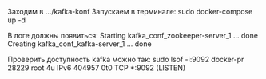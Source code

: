 Заходим в .../kafka-konf
Запускаем в терминале: sudo docker-compose up -d

В логе должны появиться:
Starting kafka_conf_zookeeper-server_1 ... done
Creating kafka_conf_kafka-server_1     ... done

Проверить доступность kafka можно так:
sudo lsof -i:9092
docker-pr 28229 root    4u  IPv6 404957      0t0  TCP *:9092 (LISTEN)



